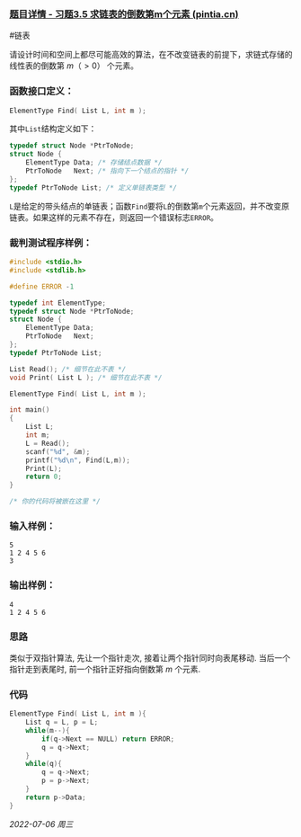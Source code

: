 ### [题目详情 - 习题3.5 求链表的倒数第m个元素 (pintia.cn)](https://pintia.cn/problem-sets/434/problems/966235055998885888)

#链表 

请设计时间和空间上都尽可能高效的算法，在不改变链表的前提下，求链式存储的线性表的倒数第 $m（>0）$ 个元素。

### 函数接口定义：

```c++
ElementType Find( List L, int m );
```

其中`List`结构定义如下：

```c++
typedef struct Node *PtrToNode;
struct Node {
    ElementType Data; /* 存储结点数据 */
    PtrToNode   Next; /* 指向下一个结点的指针 */
};
typedef PtrToNode List; /* 定义单链表类型 */
```

`L`是给定的带头结点的单链表；函数`Find`要将`L`的倒数第`m`个元素返回，并不改变原链表。如果这样的元素不存在，则返回一个错误标志`ERROR`。

### 裁判测试程序样例：

```c++
#include <stdio.h>
#include <stdlib.h>

#define ERROR -1

typedef int ElementType;
typedef struct Node *PtrToNode;
struct Node {
    ElementType Data;
    PtrToNode   Next;
};
typedef PtrToNode List;

List Read(); /* 细节在此不表 */
void Print( List L ); /* 细节在此不表 */

ElementType Find( List L, int m );

int main()
{
    List L;
    int m;
    L = Read();
    scanf("%d", &m);
    printf("%d\n", Find(L,m));
    Print(L);
    return 0;
}

/* 你的代码将被嵌在这里 */
```

### 输入样例：

```in
5
1 2 4 5 6
3
```

### 输出样例：

```out
4
1 2 4 5 6 
```

### 思路

类似于双指针算法, 先让一个指针走次, 接着让两个指针同时向表尾移动. 当后一个指针走到表尾时, 前一个指针正好指向倒数第 $m$ 个元素.

### 代码

```cpp
ElementType Find( List L, int m ){
    List q = L, p = L;
    while(m--){
        if(q->Next == NULL) return ERROR;
        q = q->Next;
    }
    while(q){
        q = q->Next;
        p = p->Next;
    }
    return p->Data;
}
```


*2022-07-06 周三*
